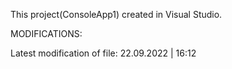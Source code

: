 This project(ConsoleApp1) created in Visual Studio.

MODIFICATIONS:

Latest modification of file: 22.09.2022 | 16:12